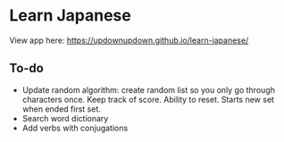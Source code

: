 # Learn Japanese

View app here: https://updownupdown.github.io/learn-japanese/

## To-do

- Update random algorithm: create random list so you only go through characters once. Keep track of score. Ability to reset. Starts new set when ended first set.
- Search word dictionary
- Add verbs with conjugations
